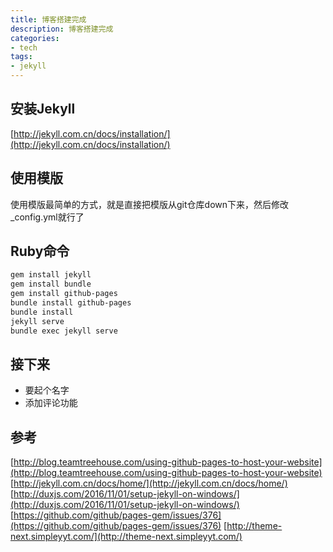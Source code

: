 ```yaml
---
title: 博客搭建完成
description: 博客搭建完成
categories:
- tech
tags:
- jekyll
---
```


## 安装Jekyll

[http://jekyll.com.cn/docs/installation/](http://jekyll.com.cn/docs/installation/)

## 使用模版

使用模版最简单的方式，就是直接把模版从git仓库down下来，然后修改_config.yml就行了


## Ruby命令
```sh
gem install jekyll
gem install bundle
gem install github-pages
bundle install github-pages
bundle install
jekyll serve
bundle exec jekyll serve
```
## 接下来
- 要起个名字
- 添加评论功能

## 参考
[http://blog.teamtreehouse.com/using-github-pages-to-host-your-website](http://blog.teamtreehouse.com/using-github-pages-to-host-your-website)
[http://jekyll.com.cn/docs/home/](http://jekyll.com.cn/docs/home/)
[http://duxjs.com/2016/11/01/setup-jekyll-on-windows/](http://duxjs.com/2016/11/01/setup-jekyll-on-windows/)
[https://github.com/github/pages-gem/issues/376](https://github.com/github/pages-gem/issues/376)
[http://theme-next.simpleyyt.com/](http://theme-next.simpleyyt.com/)


